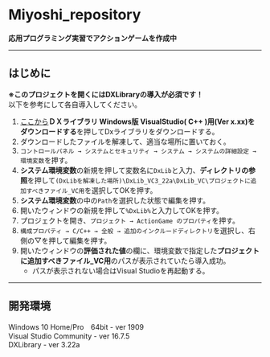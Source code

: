 # Miyoshi_repository

**応用プログラミング実習でアクションゲームを作成中**

---
## はじめに
**※このプロジェクトを開くにはDXLibraryの導入が必須です！**  
以下を参考にして各自導入してください。

1. [ここから](https://dxlib.xsrv.jp/dxdload.html)**ＤＸライブラリ Windows版 VisualStudio( C++ )用(Ver x.xx)をダウンロードする**を押してDxライブラリをダウンロードする。
1. ダウンロードしたファイルを解凍して、適当な場所に置いておく。
2. `コントロールパネル → システムとセキュリティ → システム → システムの詳細設定 → 環境変数`を押す。
3. **システム環境変数**の新規を押して変数名に`DxLib`と入力、**ディレクトリの参照**を押して`(DxLibを解凍した場所)\DxLib_VC3_22a\DxLib_VC\プロジェクトに追加すべきファイル_VC用`を選択してOKを押す。
4. **システム環境変数**の中の`Path`を選択した状態で編集を押す。
5. 開いたウィンドウの新規を押して`%DxLib%`と入力してOKを押す。
6. プロジェクトを開き、`プロジェクト → ActionGame のプロパティ`を押す。
7. `構成プロパティ → C/C++ → 全般 → 追加のインクルードディレクトリ`を選択し、右側の▽を押して編集を押す。
8. 開いたウィンドウの**評価された値**の欄に、環境変数で指定した**プロジェクトに追加すべきファイル_VC用**のパスが表示されていたら導入成功。
   * パスが表示されない場合はVisual Studioを再起動する。

---
## 開発環境
Windows 10 Home/Pro　64bit - ver 1909  
Visual Studio Community - ver 16.7.5  
DXLibrary - ver 3.22a